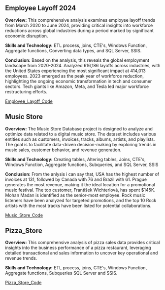 ## Employee Layoff 2024

**Overview:** This comprehensive analysis examines employee layoff trends from March 2020 to June 2024, providing critical insights into workforce reductions across global industries during a period marked by significant economic disruption.

**Skills and Technology:** ETL process, joins, CTE's, Windows Function, Aggregate functions, Converting data types, and SQL Server, SSIS.

**Conclusion:** Based on the analysis, this reveals the global employment landscape from 2020-2024. Analyzed 616,186 layoffs across industries, with the United States experiencing the most significant impact at 414,013 employees. 2023 emerged as the peak year of workforce reduction, highlighting the ongoing economic transformation in tech and consumer sectors. Tech giants like Amazon, Meta, and Tesla led major workforce restructuring efforts.

[Employee_Layoff_Code](https://github.com/anujeevan-raju/Projects/blob/main/SQL_Projects/1.%20Employee_Layoffs_2024.sql)



## Music Store

**Overview:** The Music Store Database project is designed to analyze and optimize data related to a digital music store. The dataset includes various entities such as customers, invoices, tracks, albums, artists, and playlists. The goal is to facilitate data-driven decision-making by exploring trends in music sales, customer behavior, and revenue generation.

**Skills and Technology:**  Creating tables, Altering tables, Joins, CTE's, Windows Function, Aggregate functions, Subqueries, and SQL Server, SSIS

**Conclusion:** From the anlysis i can say that, USA has the highest number of invoices at 131, followed by Canada with 76 and Brazil with 61. Prague generates the most revenue, making it the ideal location for a promotional music festival. The top customer, František Wichterlová, has spent $145K. Mohan Madan is identified as the senior-most employee. Rock music listeners have been analyzed for targeted promotions, and the top 10 Rock artists with the most tracks have been listed for potential collaborations.

[Music_Store_Code](https://github.com/anujeevan-raju/Projects/blob/main/SQL_Projects/2.%20Music_Store.sql)


## Pizza_Store

**Overview:** This comprehensive analysis of pizza sales data provides critical insights into the business performance of a pizza restaurant, leveraging detailed transactional and sales information to uncover key operational and revenue trends.

**Skills and Technology:** ETL process, joins, CTE's, Windows Function, Aggregate functions, Subqueries SQL Server and SSIS.

[Pizza_Store_Code](https://github.com/anujeevan-raju/Projects/blob/main/SQL_Projects/3.%20Pizza_Store(Study%20Project).sql)
